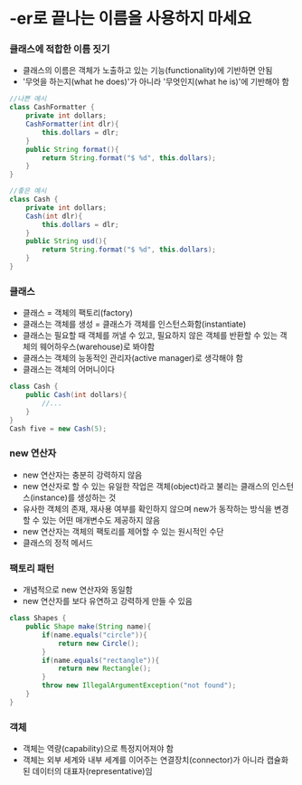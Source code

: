 # -er로 끝나는 이름을 사용하지 마세요

### 클래스에 적합한 이름 짓기
- 클래스의 이름은 객체가 노출하고 있는 기능(functionality)에 기반하면 안됨
- '무엇을 하는지(what he does)'가 아니라 '무엇인지(what he is)'에 기반해야 함

```java
//나쁜 예시
class CashFormatter {
    private int dollars;
    CashFormatter(int dlr){
        this.dollars = dlr;
    }
    public String format(){
        return String.format("$ %d", this.dollars);
    }
}

//좋은 예시
class Cash {
    private int dollars;
    Cash(int dlr){
        this.dollars = dlr;
    }
    public String usd(){
        return String.format("$ %d", this.dollars);
    }
}
```

### 클래스
- 클래스 = 객체의 팩토리(factory)
- 클래스는 객체를 생성 = 클래스가 객체를 인스턴스화함(instantiate)
- 클래스는 필요할 때 객체를 꺼낼 수 있고, 필요하지 않은 객체를 반환할 수 있는 객체의 웨어하우스(warehouse)로 봐야함
- 클래스는 객체의 능동적인 관리자(active manager)로 생각해야 함
- 클래스는 객체의 어머니이다

```java
class Cash {
    public Cash(int dollars){
        //...
    }
}
Cash five = new Cash(5);
```

### new 연산자
- new 연산자는 충분히 강력하지 않음
- new 연산자로 할 수 있는 유일한 작업은 객체(object)라고 불리는 클래스의 인스턴스(instance)를 생성하는 것
- 유사한 객체의 존재, 재사용 여부를 확인하지 않으며 new가 동작하는 방식을 변경할 수 있는 어떤 매개변수도 제공하지 않음
- new 연산자는 객체의 팩토리를 제어할 수 있는 원시적인 수단
- 클래스의 정적 메서드

### 팩토리 패턴
- 개념적으로 new 연산자와 동일함
- new 연산자를 보다 유연하고 강력하게 만들 수 있음

```java
class Shapes {
    public Shape make(String name){
        if(name.equals("circle")){
            return new Circle();
        }
        if(name.equals("rectangle")){
            return new Rectangle();
        }
        throw new IllegalArgumentException("not found");
    }
}
```

### 객체
- 객체는 역량(capability)으로 특정지어져야 함
- 객체는 외부 세계와 내부 세계를 이어주는 연결장치(connector)가 아니라 캡슐화된 데이터의 대표자(representative)임